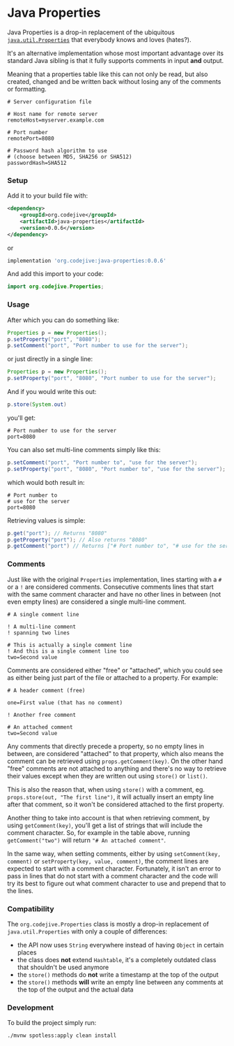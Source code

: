 # Java Properties

Java Properties is a drop-in replacement of the ubiquitous
[`java.util.Properties`](https://docs.oracle.com/en/java/javase/17/docs/api/java.base/java/util/Properties.html)
that everybody knows and loves (hates?).

It's an alternative implementation whose most important advantage over its standard Java sibling is that
it fully supports comments in input **and** output.

Meaning that a properties table like this can not only be read, but also created, changed
and be written back without losing any of the comments or formatting.

```properties
# Server configuration file

# Host name for remote server
remoteHost=myserver.example.com

# Port number
remotePort=8080

# Password hash algorithm to use
# (choose between MD5, SHA256 or SHA512)
passwordHash=SHA512
```
### Setup

Add it to your build file with:

```xml
<dependency>
    <groupId>org.codejive</groupId>
    <artifactId>java-properties</artifactId>
    <version>0.0.6</version>
</dependency>
```

or

```groovy
implementation 'org.codejive:java-properties:0.0.6'
```

And add this import to your code:

```java
import org.codejive.Properties;
```

### Usage

After which you can do something like:

```java
Properties p = new Properties();
p.setProperty("port", "8080");
p.setComment("port", "Port number to use for the server");
```

or just directly in a single line:

```java
Properties p = new Properties();
p.setProperty("port", "8080", "Port number to use for the server");
```

And if you would write this out:

```java
p.store(System.out)
```

you'll get:

```properties
# Port number to use for the server
port=8080
```

You can also set multi-line comments simply like this:

```java
p.setComment("port", "Port number to", "use for the server");
p.setProperty("port", "8080", "Port number to", "use for the server");
```

which would both result in:

```properties
# Port number to
# use for the server
port=8080
```

Retrieving values is simple:

```java
p.get("port"); // Returns "8080"
p.getProperty("port"); // Also returns "8080"
p.getComment("port") // Returns ["# Port number to", "# use for the server"]
```

### Comments

Just like with the original `Properties` implementation, lines starting with a
`#` or a `!` are considered comments. Consecutive comments lines that start
with the same comment character and have no other lines in between (not even
empty lines) are considered a single multi-line comment.

```properties
# A single comment line

! A multi-line comment
! spanning two lines

# This is actually a single comment line
! And this is a single comment line too
two=Second value
```

Comments are considered either "free" or "attached", which you could see as either being
just part of the file or attached to a property. For example:

```properties
# A header comment (free)

one=First value (that has no comment)

! Another free comment

# An attached comment
two=Second value
```

Any comments that directly precede a property, so no empty lines in between, are considered
"attached" to that property, which also means the comment can be retrieved using `props.getComment(key)`.
On the other hand "free" comments are not attached to anything and there's no way to retrieve their
values except when they are written out using `store()` or `list()`.

This is also the reason that, when using `store()` with a comment, eg. `props.store(out, "The first line")`,
it will actually insert an empty line after that comment, so it won't be considered attached to
the first property.

Another thing to take into account is that when retrieving comment, by using `getComment(key)`, you'll get a
list of strings that will include the comment character. So, for example in the table above, running
`getComment("two")` will return `"# An attached comment"`.

In the same way, when setting comments, either by using `setComment(key, comment)` or
`setProperty(key, value, comment)`, the comment lines are expected to start with a comment character.
Fortunately, it isn't an error to pass in lines that do not start with a comment character and the code will
try its best to figure out what comment character to use and prepend that to the lines.

### Compatibility

The `org.codejive.Properties` class is mostly a drop-in replacement of `java.util.Properties` with only
a couple of differences:

 - the API now uses `String` everywhere instead of having `Object` in certain places
 - the class does **not** extend `Hashtable`, it's a completely outdated class that shouldn't be used anymore
 - the `store()` methods do **not** write a timestamp at the top of the output
 - the `store()` methods **will** write an empty line between any comments at the top of the output and the actual data

### Development

To build the project simply run:

```shell
./mvnw spotless:apply clean install
```

